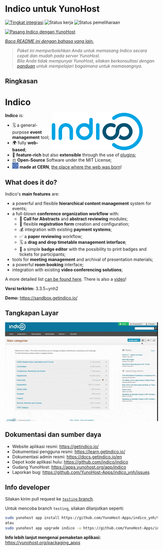 <!--
N.B.: README ini dibuat secara otomatis oleh <https://github.com/YunoHost/apps/tree/master/tools/readme_generator>
Ini TIDAK boleh diedit dengan tangan.
-->

# Indico untuk YunoHost

[![Tingkat integrasi](https://apps.yunohost.org/badge/integration/indico)](https://ci-apps.yunohost.org/ci/apps/indico/)
![Status kerja](https://apps.yunohost.org/badge/state/indico)
![Status pemeliharaan](https://apps.yunohost.org/badge/maintained/indico)

[![Pasang Indico dengan YunoHost](https://install-app.yunohost.org/install-with-yunohost.svg)](https://install-app.yunohost.org/?app=indico)

*[Baca README ini dengan bahasa yang lain.](./ALL_README.md)*

> *Paket ini memperbolehkan Anda untuk memasang Indico secara cepat dan mudah pada server YunoHost.*  
> *Bila Anda tidak mempunyai YunoHost, silakan berkonsultasi dengan [panduan](https://yunohost.org/install) untuk mempelajari bagaimana untuk memasangnya.*

## Ringkasan

# Indico 

<img src="https://github.com/indico/indico/raw/master/indico/web/static/images/logo_indico.png"
     align="right"
     width="300"
     style="width: 300px; float: right; margin-right: 50px;">

**Indico** is:
 * 🗓 a general-purpose **event management** tool;
 * 🌍 fully **web-based**;
 * 🧩 **feature-rich** but also **extensible** through the use of [plugins](https://docs.getindico.io/en/stable/plugins/);
 * ⚖️ **Open-Source** Software under the MIT License;
 * <img src="https://raw.githubusercontent.com/indico/assets/master/cern_badge.png" width="20"> **made at CERN**, [the place where the web was born](https://home.cern/science/computing/birth-web)!

## What does it do?
Indico's **main features** are:
 * a powerful and flexible **hierarchical content management** system for events;
 * a full-blown **conference organization workflow** with:
   - 📢 **Call for Abstracts** and **abstract reviewing** modules;
   - 📝 flexible **registration form** creation and configuration;
   - 💰 integration with existing **payment systems**;
   - ✅ a **paper reviewing** workflow;
   - 🗓 a **drag and drop timetable management interface**;
   - 🎫 a simple **badge editor** with the possibility to print badges and tickets for participants;
 * tools for **meeting management** and archival of presentation materials;
 * a powerful **room booking** interface;
 * integration with existing **video conferencing solutions**;

A more detailed list [can be found here](https://getindico.io/features/). There is also a [video](https://www.youtube.com/watch?v=yo8rgg9dOcc)!


**Versi terkirim:** 3.3.5~ynh2

**Demo:** <https://sandbox.getindico.io/>

## Tangkapan Layar

![Tangkapan Layar pada Indico](./doc/screenshots/sneakpeek.gif)

## Dokumentasi dan sumber daya

- Website aplikasi resmi: <https://getindico.io/>
- Dokumentasi pengguna resmi: <https://learn.getindico.io/>
- Dokumentasi admin resmi: <https://docs.getindico.io/en>
- Depot kode aplikasi hulu: <https://github.com/indico/indico>
- Gudang YunoHost: <https://apps.yunohost.org/app/indico>
- Laporkan bug: <https://github.com/YunoHost-Apps/indico_ynh/issues>

## Info developer

Silakan kirim pull request ke [`testing` branch](https://github.com/YunoHost-Apps/indico_ynh/tree/testing).

Untuk mencoba branch `testing`, silakan dilanjutkan seperti:

```bash
sudo yunohost app install https://github.com/YunoHost-Apps/indico_ynh/tree/testing --debug
atau
sudo yunohost app upgrade indico -u https://github.com/YunoHost-Apps/indico_ynh/tree/testing --debug
```

**Info lebih lanjut mengenai pemaketan aplikasi:** <https://yunohost.org/packaging_apps>
